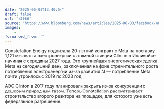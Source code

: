 ```yaml
---
date: "2025-06-04T13:40:54"
draft: false
url: "/5986"
source: "https://www.bloomberg.com/news/articles/2025-06-03/facebook-owner-meta-to-buy-nuclear-power-from-constellation-as-ai-demand-soars?sref=CrGXSfHu&ref=platformer.news"
images:
    -
forwarded_from: ""
---
```


Constellation Energy подписала 20-летний контракт с Meta на поставку 1,121 мегаватта электроэнергии с атомной станции Clinton в Иллинойсе начиная с середины 2027 года. Это крупнейшая энергетическая сделка Meta на сегодняшний день, заключенная на фоне стремительного роста потребления электроэнергии из-за развития AI — потребление Meta почти утроилось с 2019 по 2023 год.

АЭС Clinton в 2017 году планировали закрыть из-за конкуренции с дешевым природным газом. Теперь Constellation рассматривает строительство второго реактора на площадке, для которого уже есть федеральное разрешение.